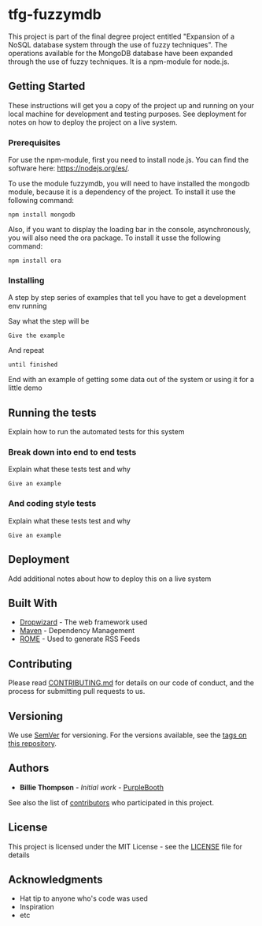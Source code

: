 # tfg-fuzzymdb

This project is part of the final degree project entitled "Expansion of a NoSQL database system through the use of fuzzy techniques". The operations available for the MongoDB database have been expanded through the use of fuzzy techniques.
It is a npm-module for node.js.
## Getting Started

These instructions will get you a copy of the project up and running on your local machine for development and testing purposes. See deployment for notes on how to deploy the project on a live system.

### Prerequisites

For use the npm-module, first you need to install node.js. You can find the software here: https://nodejs.org/es/.

To use the module fuzzymdb, you will need to have installed the mongodb module, because it is a dependency of the project. To install it use the following command:
```
npm install mongodb
```

Also, if you want to display the loading bar in the console, asynchronously, you will also need the ora package. To install it usse the following command:

```
npm install ora
```

### Installing

A step by step series of examples that tell you have to get a development env running

Say what the step will be

```
Give the example
```

And repeat

```
until finished
```

End with an example of getting some data out of the system or using it for a little demo

## Running the tests

Explain how to run the automated tests for this system

### Break down into end to end tests

Explain what these tests test and why

```
Give an example
```

### And coding style tests

Explain what these tests test and why

```
Give an example
```

## Deployment

Add additional notes about how to deploy this on a live system

## Built With

* [Dropwizard](http://www.dropwizard.io/1.0.2/docs/) - The web framework used
* [Maven](https://maven.apache.org/) - Dependency Management
* [ROME](https://rometools.github.io/rome/) - Used to generate RSS Feeds

## Contributing

Please read [CONTRIBUTING.md](https://gist.github.com/PurpleBooth/b24679402957c63ec426) for details on our code of conduct, and the process for submitting pull requests to us.

## Versioning

We use [SemVer](http://semver.org/) for versioning. For the versions available, see the [tags on this repository](https://github.com/your/project/tags). 

## Authors

* **Billie Thompson** - *Initial work* - [PurpleBooth](https://github.com/PurpleBooth)

See also the list of [contributors](https://github.com/your/project/contributors) who participated in this project.

## License

This project is licensed under the MIT License - see the [LICENSE](LICENSE) file for details

## Acknowledgments

* Hat tip to anyone who's code was used
* Inspiration
* etc
